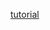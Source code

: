 [tutorial](https://www.freecodecamp.org/news/how-to-build-a-simple-game-in-the-browser-with-phaser-3-and-typescript-bdc94719135/)

